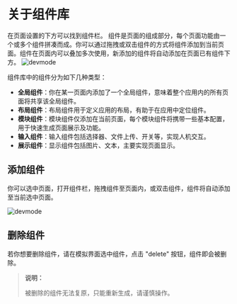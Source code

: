 # 关于组件库

在页面设置的下方可以找到组件栏。
组件是页面的组成部分，每个页面功能由一个或多个组件拼凑而成。你可以通过拖拽或双击组件的方式将组件添加到当前页面。组件在页面内可以叠加多次使用，新添加的组件将自动添加在页面已有组件下方。
![devmode](https://docimages.blob.core.chinacloudapi.cn/images/Kris/AppsV2/component.png)

组件库中的组件分为如下几种类型：

- **全局组件**：你在某一页面内添加了一个全局组件，意味着整个应用内的所有页面将共享该全局组件。
- **布局组件**：布局组件用于定义应用的布局，有助于在应用中定位组件。
- **模块组件**：模块组件仅添加在当前页面，每个模块组件将携带一些基本配置，用于快速生成页面展示及功能。
- **输入组件**：输入组件包括选择器、文件上传、开关等，实现人机交互。
- **展示组件**：显示组件包括图片、文本，主要实现页面显示。

## 添加组件

你可以选中页面，打开组件栏，拖拽组件至页面内，或双击组件，组件将自动添加至当前选中页面。

![devmode](https://docimages.blob.core.chinacloudapi.cn/images/Kris/AppsV2/addcomponent.png)

## 删除组件

若你想要删除组件，请在模拟界面选中组件，点击 "delete" 按钮，组件即会被删除。

>**说明：**
>
>被删除的组件无法复原，只能重新生成，请谨慎操作。
